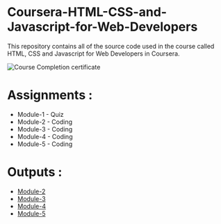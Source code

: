 # Coursera-HTML-CSS-and-Javascript-for-Web-Developers

This repository contains all of the source code used in the course called HTML, CSS and Javascript for Web Developers in Coursera.

![Course Completion certificate](https://github.com/Rajnishkmr2002/Coursera-HTML-CSS-and-JavaScript-for-Web-Developers/blob/master/Certificate.PNG)


# Assignments :

* Module-1 - Quiz 
* Module-2 - Coding
* Module-3 - Coding
* Module-4 - Coding
* Module-5 - Coding


# Outputs :

* [Module-2](https://rajnishkmr2002.github.io/Coursera-HTML-CSS-and-JavaScript-for-Web-Developers/Assignments/module-2/index.html)
* [Module-3](https://rajnishkmr2002.github.io/Coursera-HTML-CSS-and-JavaScript-for-Web-Developers/Assignments/module-3/index.html)
* [Module-4](https://rajnishkmr2002.github.io/Coursera-HTML-CSS-and-JavaScript-for-Web-Developers/Assignments/module-4/index.html)
* [Module-5](https://rajnishkmr2002.github.io/Coursera-HTML-CSS-and-JavaScript-for-Web-Developers/Assignments/module-5/index.html)
